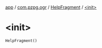 [app](../../index.md) / [com.pzpg.ogr](../index.md) / [HelpFragment](index.md) / [&lt;init&gt;](./-init-.md)

# &lt;init&gt;

`HelpFragment()`
